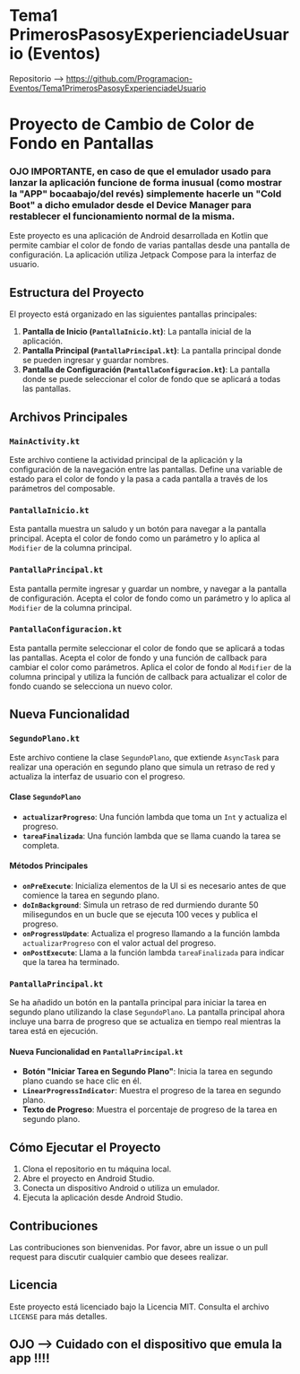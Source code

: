 # Tema1 PrimerosPasosyExperienciadeUsuario (Eventos)

Repositorio --> https://github.com/Programacion-Eventos/Tema1PrimerosPasosyExperienciadeUsuario

# Proyecto de Cambio de Color de Fondo en Pantallas

### **OJO IMPORTANTE**, en caso de que el emulador usado para lanzar la aplicación funcione de forma inusual (como mostrar la "APP" bocaabajo/del revés) simplemente hacerle un "Cold Boot" a dicho emulador desde el Device Manager para restablecer el funcionamiento normal de la misma.

Este proyecto es una aplicación de Android desarrollada en Kotlin que permite cambiar el color de fondo de varias pantallas desde una pantalla de configuración. La aplicación utiliza Jetpack Compose para la interfaz de usuario.

## Estructura del Proyecto

El proyecto está organizado en las siguientes pantallas principales:

1. **Pantalla de Inicio (`PantallaInicio.kt`)**: La pantalla inicial de la aplicación.
2. **Pantalla Principal (`PantallaPrincipal.kt`)**: La pantalla principal donde se pueden ingresar y guardar nombres.
3. **Pantalla de Configuración (`PantallaConfiguracion.kt`)**: La pantalla donde se puede seleccionar el color de fondo que se aplicará a todas las pantallas.

## Archivos Principales

### `MainActivity.kt`

Este archivo contiene la actividad principal de la aplicación y la configuración de la navegación entre las pantallas. Define una variable de estado para el color de fondo y la pasa a cada pantalla a través de los parámetros del composable.

### `PantallaInicio.kt`

Esta pantalla muestra un saludo y un botón para navegar a la pantalla principal. Acepta el color de fondo como un parámetro y lo aplica al `Modifier` de la columna principal.

### `PantallaPrincipal.kt`

Esta pantalla permite ingresar y guardar un nombre, y navegar a la pantalla de configuración. Acepta el color de fondo como un parámetro y lo aplica al `Modifier` de la columna principal.

### `PantallaConfiguracion.kt`

Esta pantalla permite seleccionar el color de fondo que se aplicará a todas las pantallas. Acepta el color de fondo y una función de callback para cambiar el color como parámetros. Aplica el color de fondo al `Modifier` de la columna principal y utiliza la función de callback para actualizar el color de fondo cuando se selecciona un nuevo color.

## Nueva Funcionalidad

### `SegundoPlano.kt`

Este archivo contiene la clase `SegundoPlano`, que extiende `AsyncTask` para realizar una operación en segundo plano que simula un retraso de red y actualiza la interfaz de usuario con el progreso.

#### Clase `SegundoPlano`

- **`actualizarProgreso`**: Una función lambda que toma un `Int` y actualiza el progreso.
- **`tareaFinalizada`**: Una función lambda que se llama cuando la tarea se completa.

#### Métodos Principales

- **`onPreExecute`**: Inicializa elementos de la UI si es necesario antes de que comience la tarea en segundo plano.
- **`doInBackground`**: Simula un retraso de red durmiendo durante 50 milisegundos en un bucle que se ejecuta 100 veces y publica el progreso.
- **`onProgressUpdate`**: Actualiza el progreso llamando a la función lambda `actualizarProgreso` con el valor actual del progreso.
- **`onPostExecute`**: Llama a la función lambda `tareaFinalizada` para indicar que la tarea ha terminado.

### `PantallaPrincipal.kt`

Se ha añadido un botón en la pantalla principal para iniciar la tarea en segundo plano utilizando la clase `SegundoPlano`. La pantalla principal ahora incluye una barra de progreso que se actualiza en tiempo real mientras la tarea está en ejecución.

#### Nueva Funcionalidad en `PantallaPrincipal.kt`

- **Botón "Iniciar Tarea en Segundo Plano"**: Inicia la tarea en segundo plano cuando se hace clic en él.
- **`LinearProgressIndicator`**: Muestra el progreso de la tarea en segundo plano.
- **Texto de Progreso**: Muestra el porcentaje de progreso de la tarea en segundo plano.

## Cómo Ejecutar el Proyecto

1. Clona el repositorio en tu máquina local.
2. Abre el proyecto en Android Studio.
3. Conecta un dispositivo Android o utiliza un emulador.
4. Ejecuta la aplicación desde Android Studio.

## Contribuciones

Las contribuciones son bienvenidas. Por favor, abre un issue o un pull request para discutir cualquier cambio que desees realizar.

## Licencia

Este proyecto está licenciado bajo la Licencia MIT. Consulta el archivo `LICENSE` para más detalles.

## OJO --> Cuidado con el dispositivo que emula la app !!!!
